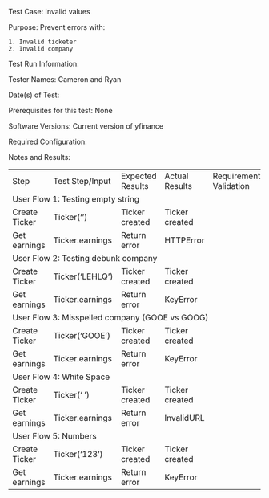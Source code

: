 Test Case: Invalid values

Purpose: Prevent errors with:



    1. Invalid ticketer
    2. Invalid company

Test Run Information: 

Tester Names: Cameron and Ryan

Date(s) of Test:

Prerequisites for this test: None

Software Versions: Current version of yfinance

Required Configuration:

Notes and Results:


<table>
  <tr>
   <td>Step
   </td>
   <td>Test Step/Input
   </td>
   <td>Expected Results
   </td>
   <td>Actual Results
   </td>
   <td>Requirements Validation
   </td>
   <td>Pass/Fail
   </td>
  </tr>
  <tr>
   <td colspan="6" >User Flow 1: Testing empty string
   </td>
  </tr>
  <tr>
   <td>Create Ticker
   </td>
   <td>Ticker(‘’)
   </td>
   <td>Ticker created
   </td>
   <td>Ticker created
   </td>
   <td>
   </td>
   <td>Pass
   </td>
  </tr>
  <tr>
   <td>Get earnings
   </td>
   <td>Ticker.earnings
   </td>
   <td>Return error
   </td>
   <td>HTTPError
   </td>
   <td>
   </td>
   <td>Pass
   </td>
  </tr>
  <tr>
   <td colspan="6" >User Flow 2: Testing debunk company
   </td>
  </tr>
  <tr>
   <td>Create Ticker
   </td>
   <td>Ticker(‘LEHLQ’)
   </td>
   <td>Ticker created
   </td>
   <td>Ticker created
   </td>
   <td>
   </td>
   <td>Pass
   </td>
  </tr>
  <tr>
   <td>Get earnings
   </td>
   <td>Ticker.earnings
   </td>
   <td>Return error
   </td>
   <td>KeyError
   </td>
   <td>
   </td>
   <td>Pass
   </td>
  </tr>
  <tr>
   <td colspan="6" >User Flow 3: Misspelled company (GOOE vs GOOG)
   </td>
  </tr>
  <tr>
   <td>Create Ticker
   </td>
   <td>Ticker(‘GOOE’)
   </td>
   <td>Ticker created
   </td>
   <td>Ticker created
   </td>
   <td>
   </td>
   <td>Pass
   </td>
  </tr>
  <tr>
   <td>Get earnings
   </td>
   <td>Ticker.earnings
   </td>
   <td>Return error
   </td>
   <td>KeyError
   </td>
   <td>
   </td>
   <td>Pass
   </td>
  </tr>
  <tr>
   <td colspan="6" >User Flow 4: White Space
   </td>
  </tr>
  <tr>
   <td>Create Ticker
   </td>
   <td>Ticker(‘ ’)
   </td>
   <td>Ticker created
   </td>
   <td>Ticker created
   </td>
   <td>
   </td>
   <td>Pass
   </td>
  </tr>
  <tr>
   <td>Get earnings
   </td>
   <td>Ticker.earnings
   </td>
   <td>Return error
   </td>
   <td>InvalidURL
   </td>
   <td>
   </td>
   <td>Pass
   </td>
  </tr>
  <tr>
   <td colspan="6" >User Flow 5: Numbers
   </td>
  </tr>
  <tr>
   <td>Create Ticker
   </td>
   <td>Ticker(‘123’)
   </td>
   <td>Ticker created
   </td>
   <td>Ticker created
   </td>
   <td>
   </td>
   <td>Pass
   </td>
  </tr>
  <tr>
   <td>Get earnings
   </td>
   <td>Ticker.earnings
   </td>
   <td>Return error
   </td>
   <td>KeyError
   </td>
   <td>
   </td>
   <td>Pass
   </td>
  </tr>
</table>

